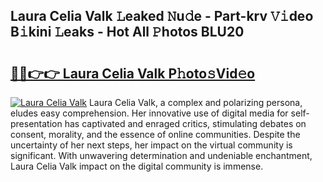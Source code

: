 ## Laura Celia Valk 𝙻eaked 𝙽u𝚍e - Part-krv 𝚅𝚒deo B𝚒kini 𝙻eaks - Hot All 𝙿hotos BLU20

# <h2><a href="http://ld59djq.urlbe.top/?page=Laura+Celia+Valk">🔗🔗👉👉 Laura Celia Valk P𝚑oto𝚜Vid𝚎o</a></h2>

[![Laura Celia Valk](https://i.imgur.com/eBuTRDB.gif)](http://ld59djq.urlbe.top/?page=Laura+Celia+Valk)
Laura Celia Valk, a complex and polarizing persona, eludes easy comprehension. Her innovative use of digital media for self-presentation has captivated and enraged critics, stimulating debates on consent, morality, and the essence of online communities. Despite the uncertainty of her next steps, her impact on the virtual community is significant. With unwavering determination and undeniable enchantment, Laura Celia Valk impact on the digital community is immense.

